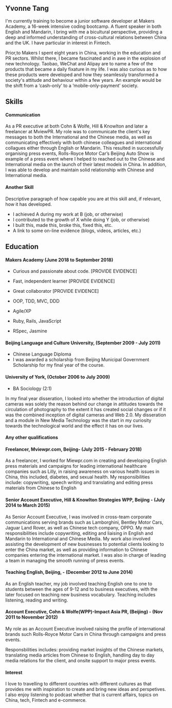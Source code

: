 ## Yvonne Tang 

I'm currently training to become a junior software developer at Makers Academy, a 16-week intensive coding bootcamp. A fluent speaker in both English and Mandarin, I bring with me a bicultural perspective, providing a deep and informed understanding of cross-cultural relations between China and the UK. I have particular in interest in Fintech. 

Prior,to Makers I spent eight years in China, working in the education and PR sectors. Whilst there, I became fascinated and in awe in the explosion of new technology. Taobao, WeChat and Alipay are to name a few of the products that became a daily fixature in my life. I was also curious as to how these products were developed and how they seamlessly transformed a society's attitude and behaviour within a few years. An example would be the shift from a ‘cash-only’ to a ‘mobile-only-payment’ society. 

## Skills

#### Communication

As a PR executive at both Cohn & Wolfe, Hill & Knowlton and later a freelancer at MviewPR. My role was to communicate the client's key messages to both the International and the Chinese media, as well as communicating effectively with both chinese colleagues and international collagues either through English or Mandarin. This resulted in successfully organising press events, Rolls-Royce Motor Car’s Beijing Auto Show is example of a press event where I helped to reached out to the Chinese and International media on the launch of their latest models in China. In addition, I was able to develop and maintain solid relationship with Chinese and International media. 


#### Another Skill

Descriptive paragraph of how capable you are at this skill and, if relevant, how it has developed.

- I achieved A during my work at B (job, or otherwise)
- I contributed to the growth of X while doing Y (job, or otherwise)
- I built this, made this, broke this, fixed this, etc.
- A link to some on-line evidence (blogs, videos, articles, etc.)

## Education

#### Makers Academy (June 2018 to September 2018)

- Curious and passionate about code. [PROVIDE EVIDENCE]
- Fast, independent learner [PROVIDE EVIDENCE]
- Great collaborator [PROVIDE EVIDENCE]

- OOP, TDD, MVC, DDD
- Agile/XP
- Ruby, Rails, JavaScript
- RSpec, Jasmine


#### Beijing Language and Culture University, (September 2009 - July 2011) 
-  Chinese Language Diploma 
-  I was awarded a scholarship from Beijing Municipal Government Scholarship for my final year of the course. 

#### University of York, (October 2006 to July 2009)
-  BA Sociology (2:1)
 
In my final year disseration, I looked into whether the introduction of digital cameras was solely the reason behind our   change in attitudes towards the circulation of photography to the extent it has created social changes or if it was the combined inception of digital cameras and Web 2.0. My disseration and a module in New Media Technology was the start in my curiosity towards the technological world and the effect it has on our lives. 

#### Any other qualifications

#### Freelancer, Mviewpr.com, Beijing- (July 2015 - February 2018)
As a freelancer, I worked for Miewpr.com in creating and developing English press materials and campaigns for leading international healthcare companies such as Lilly, in raising awareness on various health issues in China, this included, diabetes, and sexual health. My responsibilities include: copywriting, speech writing and translating and editing press materials from Chinese to English
     
#### Senior Account Executive, Hill & Knowlton Strategies WPP, Beijing - (July 2014 to March 2015)
As Senior Account Executive, I was involved in cross-team corporate communications serving brands such as Lamborghini, Bentley Motor Cars, Jaguar Land Rover, as well as Chinese tech company, OPPO. My main responsibilities include copywriting, editing and liaising in English and Mandarin to International and Chinese Media. My work also involved assisting the development of new businesses to potential clients looking to enter the China market, as well as providing information to Chinese companies entering the international market. I was also in charge of leading a team in managing the smooth running of press events. 

#### Teaching English, Beijing, - (December 2012 to June 2014) 

As an English teacher, my job involved teaching English one to one to students between the ages of 9-12 and to business executives, with the later focused on teaching new business vocabulary. Teaching includes listening, reading and writing.

#### Account Executive, Cohn & Wolfe(WPP)-Impact Asia PR, (Beijing) - (Nov 2011 to November 2012) 
My role as an Account Executive involved raising the profile of international brands such Rolls-Royce Motor Cars in China through campaigns and press events. 

Responsbilities includes: providing market insights of the Chinese markets, translating media articles from Chinese to English, handling day to day media relations for the client, and onsite support to major press events. 

#### Interest ####
I love to travelling to different countries with different cultures as that provides me with inspiration to create and bring new ideas and perspetives. I also enjoy listening to podcast whether that is current affairs, topics on China, tech, Fintech and e-commerce. 
